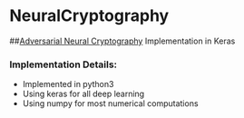 # NeuralCryptography

##[Adversarial Neural Cryptography](https://arxiv.org/pdf/1610.06918.pdf) Implementation in Keras

### Implementation Details:
  * Implemented in python3
  * Using keras for all deep learning
  * Using numpy for most numerical computations
